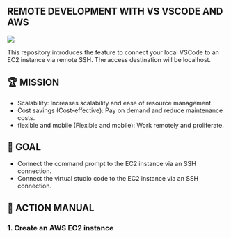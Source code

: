 ## REMOTE DEVELOPMENT WITH VS VSCODE AND AWS
![](https://jimmydqv.com/assets/img/post-vscode-on-aws/vscode-on-aws-thumb.png)

This repository introduces the feature to connect your local VSCode to an EC2 instance via remote SSH. The access destination will be localhost.

## 🏆 MISSION
- Scalability: Increases scalability and ease of resource management.
- Cost savings (Cost-effective): Pay on demand and reduce maintenance costs.
- flexible and mobile (Flexible and mobile): Work remotely and proliferate.

## 🎯 GOAL
- Connect the command prompt to the EC2 instance via an SSH connection.
- Connect the virtual studio code to the EC2 instance via an SSH connection.

## 🚀 ACTION MANUAL
### 1. Create an AWS EC2 instance

